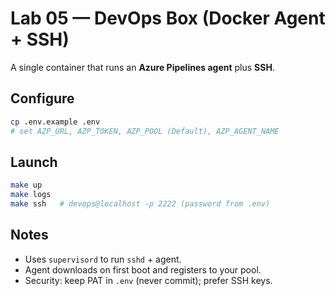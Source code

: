 # Lab 05 — DevOps Box (Docker Agent + SSH)

A single container that runs an **Azure Pipelines agent** plus **SSH**.

## Configure
```bash
cp .env.example .env
# set AZP_URL, AZP_TOKEN, AZP_POOL (Default), AZP_AGENT_NAME
```

## Launch
```bash
make up
make logs
make ssh   # devops@localhost -p 2222 (password from .env)
```

## Notes
- Uses `supervisord` to run `sshd` + agent.  
- Agent downloads on first boot and registers to your pool.  
- Security: keep PAT in `.env` (never commit); prefer SSH keys.
